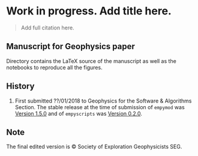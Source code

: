 # Work in progress. Add title here.

> Add full citation here.

## Manuscript for Geophysics paper

Directory contains the LaTeX source of the manuscript as well as the notebooks
to reproduce all the figures.

## History

1. First submitted ??/01/2018 to Geophysics for the Software & Algorithms
   Section. The stable release at the time of submission of `empymod` was
   [Version 1.5.0](https://github.com/empymod/empymod/releases/tag/v1.5.0)
   and of `empyscripts` was
   [Version 0.2.0](https://github.com/empymod/empyscripts/releases/tag/v0.2.0).


## Note

The final edited version is &copy; Society of Exploration Geophysicists SEG.
